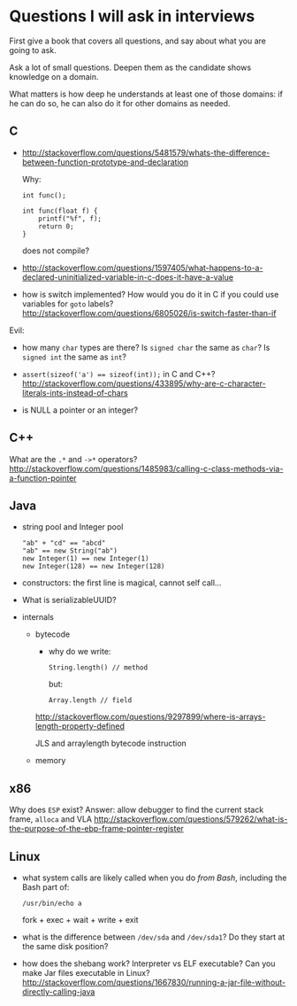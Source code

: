 # Questions I will ask in interviews

First give a book that covers all questions, and say about what you are going to ask.

Ask a lot of small questions. Deepen them as the candidate shows knowledge on a domain.

What matters is how deep he understands at least one of those domains: if he can do so, he can also do it for other domains as needed.

## C

-   <http://stackoverflow.com/questions/5481579/whats-the-difference-between-function-prototype-and-declaration>

    Why:

        int func();

        int func(float f) {
            printf("%f", f);
            return 0;
        }

    does not compile?

-   <http://stackoverflow.com/questions/1597405/what-happens-to-a-declared-uninitialized-variable-in-c-does-it-have-a-value>

-   how is switch implemented? How would you do it in C if you could use variables for `goto` labels? http://stackoverflow.com/questions/6805026/is-switch-faster-than-if

Evil:

-   how many `char` types are there? Is `signed char` the same as `char`? Is `signed int` the same as `int`?

-   `assert(sizeof('a') == sizeof(int));` in C and C++? http://stackoverflow.com/questions/433895/why-are-c-character-literals-ints-instead-of-chars

-   is NULL a pointer or an integer?

## C++

What are the `.*` and `->*` operators? http://stackoverflow.com/questions/1485983/calling-c-class-methods-via-a-function-pointer

## Java

-   string pool and Integer pool

        "ab" + "cd" == "abcd"
        "ab" == new String("ab")
        new Integer(1) == new Integer(1)
        new Integer(128) == new Integer(128)

-   constructors: the first line is magical, cannot self call...

-   What is serializableUUID?

-   internals

    -   bytecode

        -   why do we write:

                String.length() // method

            but:

                Array.length // field

        http://stackoverflow.com/questions/9297899/where-is-arrays-length-property-defined

        JLS and arraylength bytecode instruction

    -   memory

## x86

Why does `ESP` exist? Answer: allow debugger to find the current stack frame, `alloca` and VLA http://stackoverflow.com/questions/579262/what-is-the-purpose-of-the-ebp-frame-pointer-register

## Linux

-   what system calls are likely called when you do *from Bash*, including the Bash part of:

        /usr/bin/echo a

    fork + exec + wait + write + exit

-   what is the difference between `/dev/sda` and `/dev/sda1`? Do they start at the same disk position?

-   how does the shebang work? Interpreter vs ELF executable? Can you make Jar files executable in Linux? http://stackoverflow.com/questions/1667830/running-a-jar-file-without-directly-calling-java
